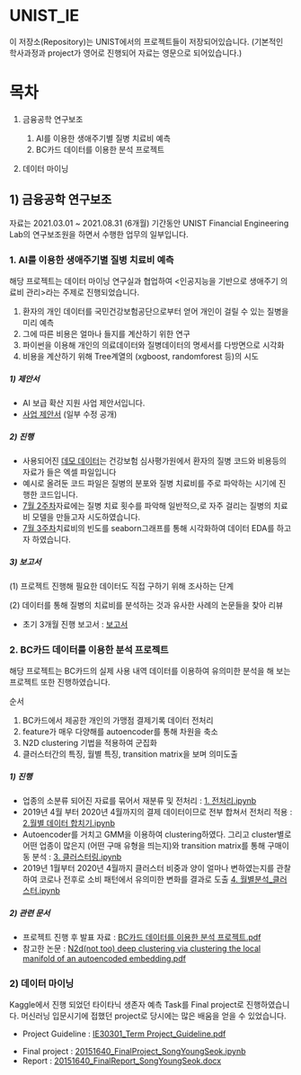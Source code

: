 # UNIST_IE

이 저장소(Repository)는 UNIST에서의 프로젝트들이 저장되어있습니다.
(기본적인 학사과정과 project가 영어로 진행되어 자료는 영문으로 되어있습니다.)

목차
========

 1) 금융공학 연구보조
    1. AI를 이용한 생애주기별 질병 치료비 예측
    2. BC카드 데이터를 이용한 분석 프로젝트   
  
 2) 데이터 마이닝
 

## 1) 금융공학 연구보조

자료는 2021.03.01 ~ 2021.08.31 (6개월) 기간동안 UNIST Financial Engineering Lab의 연구보조원을 하면서 수행한 업무의 일부입니다.

### 1. AI를 이용한 생애주기별 질병 치료비 예측
해당 프로젝트는 데이터 마이닝 연구실과 협업하여 <인공지능을 기반으로 생애주기 의료비 관리>라는 주제로 진행되었습니다. 
1) 환자의 개인 데이터를 국민건강보험공단으로부터 얻어 개인이 걸릴 수 있는 질병을 미리 예측
2) 그에 따른 비용은 얼마나 들지를 계산하기 위한 연구
3) 파이썬을 이용해 개인의 의료데이터와 질병데이터의 명세서를 다방면으로 시각화
4) 비용을 계산하기 위해 Tree계열의 (xgboost, randomforest 등)의 시도

##### 1) 제안서
+ AI 보급 확산 지원 사업 제안서입니다.
+ [사업 제안서](https://github.com/mrsys/UNIST_IE/blob/main/%5B%EA%B8%88%EC%9C%B5%EA%B3%B5%ED%95%99%20%EC%97%B0%EA%B5%AC%EB%B3%B4%EC%A1%B0%5D%20%ED%94%84%EB%A1%9C%EC%A0%9D%ED%8A%B8/AI%EB%A5%BC%20%EC%9D%B4%EC%9A%A9%ED%95%9C%20%EC%83%9D%EC%95%A0%EC%A3%BC%EA%B8%B0%EB%B3%84%20%EC%A7%88%EB%B3%91%20%EC%B9%98%EB%A3%8C%EB%B9%84%20%EC%98%88%EC%B8%A1/%5B%EC%A0%9C%EC%95%88%EC%84%9C%5DAI%20%EB%B3%B4%EA%B8%89%ED%99%95%EC%82%B0%EC%A7%80%EC%9B%90%EC%82%AC%EC%97%85%20-%20%EC%9D%B8%EA%B3%B5%EC%A7%80%EB%8A%A5%20%EA%B8%B0%EB%B0%98%20%EC%83%9D%EC%95%A0%EC%A3%BC%EA%B8%B0%20%EC%9D%98%EB%A3%8C%EB%B9%84%20%EA%B4%80%EB%A6%AC(%EC%88%98%EC%A0%95%EA%B3%B5%EA%B0%9C%EC%9A%A9).pdf) (일부 수정 공개)

##### 2) 진행
+ 사용되어진 [데모 데이터](https://github.com/mrsys/UNIST_IE/tree/main/%5B%EA%B8%88%EC%9C%B5%EA%B3%B5%ED%95%99%20%EC%97%B0%EA%B5%AC%EB%B3%B4%EC%A1%B0%5D%20%ED%94%84%EB%A1%9C%EC%A0%9D%ED%8A%B8/AI%EB%A5%BC%20%EC%9D%B4%EC%9A%A9%ED%95%9C%20%EC%83%9D%EC%95%A0%EC%A3%BC%EA%B8%B0%EB%B3%84%20%EC%A7%88%EB%B3%91%20%EC%B9%98%EB%A3%8C%EB%B9%84%20%EC%98%88%EC%B8%A1/%ED%94%84%EB%A1%9C%EC%A0%9D%ED%8A%B8%20%EC%A7%84%ED%96%89%EC%9D%98%20%EC%9D%BC%EB%B6%80%20%EC%9E%90%EB%A3%8C/%ED%94%84%EB%A1%9C%EC%A0%9D%ED%8A%B8%20%EB%B6%84%EC%84%9D%EC%9D%84%20%EC%9C%84%ED%95%9C%20%EB%8D%B0%EB%AA%A8%20%EB%8D%B0%EC%9D%B4%ED%84%B0)는 건강보험 심사평가원에서 환자의 질병 코드와 비용등의 자료가 들은 엑셀 파일입니다
+ 예시로 올려둔 코드 파일은 질병의 분포와 질병 치료비를 주로 파악하는 시기에 진행한 코드입니다.
+ [7월 2주차](https://github.com/mrsys/UNIST_IE/blob/main/%5B%EA%B8%88%EC%9C%B5%EA%B3%B5%ED%95%99%20%EC%97%B0%EA%B5%AC%EB%B3%B4%EC%A1%B0%5D%20%ED%94%84%EB%A1%9C%EC%A0%9D%ED%8A%B8/AI%EB%A5%BC%20%EC%9D%B4%EC%9A%A9%ED%95%9C%20%EC%83%9D%EC%95%A0%EC%A3%BC%EA%B8%B0%EB%B3%84%20%EC%A7%88%EB%B3%91%20%EC%B9%98%EB%A3%8C%EB%B9%84%20%EC%98%88%EC%B8%A1/%ED%94%84%EB%A1%9C%EC%A0%9D%ED%8A%B8%20%EC%A7%84%ED%96%89%EC%9D%98%20%EC%9D%BC%EB%B6%80%20%EC%9E%90%EB%A3%8C/%5B7%EC%9B%94_2%EC%A3%BC%EC%B0%A8%5D_Price_prediction.ipynb)자료에는 질병 치료 횟수를 파악해 일반적으,로 자주 걸리는 질병의 치료비 모델을 만들고자 시도하였습니다.
+ [7월 3주차](https://github.com/mrsys/UNIST_IE/blob/main/%5B%EA%B8%88%EC%9C%B5%EA%B3%B5%ED%95%99%20%EC%97%B0%EA%B5%AC%EB%B3%B4%EC%A1%B0%5D%20%ED%94%84%EB%A1%9C%EC%A0%9D%ED%8A%B8/AI%EB%A5%BC%20%EC%9D%B4%EC%9A%A9%ED%95%9C%20%EC%83%9D%EC%95%A0%EC%A3%BC%EA%B8%B0%EB%B3%84%20%EC%A7%88%EB%B3%91%20%EC%B9%98%EB%A3%8C%EB%B9%84%20%EC%98%88%EC%B8%A1/%ED%94%84%EB%A1%9C%EC%A0%9D%ED%8A%B8%20%EC%A7%84%ED%96%89%EC%9D%98%20%EC%9D%BC%EB%B6%80%20%EC%9E%90%EB%A3%8C/%5B7%EC%9B%94_3%EC%A3%BC%EC%B0%A8%5D_Price_prediction.ipynb)치료비의 빈도를 seaborn그래프를 통해 시각화하여 데이터 EDA를 하고자 하였습니다.

##### 3) 보고서
(1) 프로젝트 진행해 필요한 데이터도 직접 구하기 위해 조사하는 단계

(2) 데이터를 통해 질병의 치료비를 분석하는 것과 유사한 사례의 논문들을 찾아 리뷰
+ 초기 3개월 진행 보고서 :  [보고서](https://github.com/mrsys/UNIST_IE/blob/main/%5B%EA%B8%88%EC%9C%B5%EA%B3%B5%ED%95%99%20%EC%97%B0%EA%B5%AC%EB%B3%B4%EC%A1%B0%5D%20%ED%94%84%EB%A1%9C%EC%A0%9D%ED%8A%B8/AI%EB%A5%BC%20%EC%9D%B4%EC%9A%A9%ED%95%9C%20%EC%83%9D%EC%95%A0%EC%A3%BC%EA%B8%B0%EB%B3%84%20%EC%A7%88%EB%B3%91%20%EC%B9%98%EB%A3%8C%EB%B9%84%20%EC%98%88%EC%B8%A1/%ED%94%84%EB%A1%9C%EC%A0%9D%ED%8A%B8%20%EC%A7%84%ED%96%89%EC%9D%98%20%EC%9D%BC%EB%B6%80%20%EC%9E%90%EB%A3%8C/%5B2021-1%ED%95%99%EA%B8%B0%5DYoungseok_Song_Research%20Internship%20Report.pdf)

### 2. BC카드 데이터를 이용한 분석 프로젝트 

해당 프로젝트는 BC카드의 실제 사용 내역 데이터를 이용하여 유의미한 분석을 해
보는 프로젝트 또한 진행하였습니다.

순서
1) BC카드에서 제공한 개인의 가맹점 결제기록 데이터 전처리
2) feature가 매우 다양해를 autoencoder를 통해 차원을 축소
3) N2D clustering 기법을 적용하여 군집화
4) 클러스터간의 특징, 월별 특징, transition matrix을 보며 의미도출

##### 1) 진행
+  업종의 소분류 되어진 자료를 묶어서 재분류 및 전처리 : [1. 전처리.ipynb ](https://github.com/mrsys/UNIST_IE/blob/main/%5B%EA%B8%88%EC%9C%B5%EA%B3%B5%ED%95%99%20%EC%97%B0%EA%B5%AC%EB%B3%B4%EC%A1%B0%5D%20%ED%94%84%EB%A1%9C%EC%A0%9D%ED%8A%B8/BC%EC%B9%B4%EB%93%9C%20%EB%8D%B0%EC%9D%B4%ED%84%B0%EB%A5%BC%20%EC%9D%B4%EC%9A%A9%ED%95%9C%20%EB%B6%84%EC%84%9D%20%ED%94%84%EB%A1%9C%EC%A0%9D%ED%8A%B8/python%20code/1.%20%EC%A0%84%EC%B2%98%EB%A6%AC.ipynb) 
+  2019년 4월 부터 2020년 4월까지의 결제 데이터이므로 전부 합쳐서 전처리 적용
 : [2.월별 데이터 합치기.ipynb](https://github.com/mrsys/UNIST_IE/blob/main/%5B%EA%B8%88%EC%9C%B5%EA%B3%B5%ED%95%99%20%EC%97%B0%EA%B5%AC%EB%B3%B4%EC%A1%B0%5D%20%ED%94%84%EB%A1%9C%EC%A0%9D%ED%8A%B8/BC%EC%B9%B4%EB%93%9C%20%EB%8D%B0%EC%9D%B4%ED%84%B0%EB%A5%BC%20%EC%9D%B4%EC%9A%A9%ED%95%9C%20%EB%B6%84%EC%84%9D%20%ED%94%84%EB%A1%9C%EC%A0%9D%ED%8A%B8/python%20code/2.%20%EC%9B%94%EB%B3%84%20%EB%8D%B0%EC%9D%B4%ED%84%B0%20%ED%95%A9%EC%B9%98%EA%B8%B0.ipynb)
+  Autoencoder를 거치고 GMM을 이용하여 clustering하였다. 그리고 cluster별로 어떤 업종이 많은지 (어떤 구매 유형을 띄는지)와 transition matrix를 통해 구매이동 분석 :  [3. 클러스터링.ipynb](https://github.com/mrsys/UNIST_IE/blob/main/%5B%EA%B8%88%EC%9C%B5%EA%B3%B5%ED%95%99%20%EC%97%B0%EA%B5%AC%EB%B3%B4%EC%A1%B0%5D%20%ED%94%84%EB%A1%9C%EC%A0%9D%ED%8A%B8/BC%EC%B9%B4%EB%93%9C%20%EB%8D%B0%EC%9D%B4%ED%84%B0%EB%A5%BC%20%EC%9D%B4%EC%9A%A9%ED%95%9C%20%EB%B6%84%EC%84%9D%20%ED%94%84%EB%A1%9C%EC%A0%9D%ED%8A%B8/python%20code/3.%20%ED%81%B4%EB%9F%AC%EC%8A%A4%ED%84%B0%EB%A7%81.ipynb)
+ 2019년 1월부터 2020년 4월까지 클러스터 비중과 양이 얼마나 변하였는지를 관찰하여 코로나 전후로 소비 패턴에서 유의미한 변화를 결과로 도출 [4. 월별분석_클러스터.ipynb](https://github.com/mrsys/UNIST_IE/blob/main/%5B%EA%B8%88%EC%9C%B5%EA%B3%B5%ED%95%99%20%EC%97%B0%EA%B5%AC%EB%B3%B4%EC%A1%B0%5D%20%ED%94%84%EB%A1%9C%EC%A0%9D%ED%8A%B8/BC%EC%B9%B4%EB%93%9C%20%EB%8D%B0%EC%9D%B4%ED%84%B0%EB%A5%BC%20%EC%9D%B4%EC%9A%A9%ED%95%9C%20%EB%B6%84%EC%84%9D%20%ED%94%84%EB%A1%9C%EC%A0%9D%ED%8A%B8/python%20code/4.%20%EC%9B%94%EB%B3%84%EB%B6%84%EC%84%9D_%ED%81%B4%EB%9F%AC%EC%8A%A4%ED%84%B0.ipynb)


##### 2) 관련 문서
+ 프로젝트 진행 후 발표 자료 : [BC카드 데이터를 이용한 분석 프로젝트.pdf](https://github.com/mrsys/UNIST_IE/blob/main/%5B%EA%B8%88%EC%9C%B5%EA%B3%B5%ED%95%99%20%EC%97%B0%EA%B5%AC%EB%B3%B4%EC%A1%B0%5D%20%ED%94%84%EB%A1%9C%EC%A0%9D%ED%8A%B8/BC%EC%B9%B4%EB%93%9C%20%EB%8D%B0%EC%9D%B4%ED%84%B0%EB%A5%BC%20%EC%9D%B4%EC%9A%A9%ED%95%9C%20%EB%B6%84%EC%84%9D%20%ED%94%84%EB%A1%9C%EC%A0%9D%ED%8A%B8/BC%EC%B9%B4%EB%93%9C%20%EB%8D%B0%EC%9D%B4%ED%84%B0%EB%A5%BC%20%EC%9D%B4%EC%9A%A9%ED%95%9C%20%EB%B6%84%EC%84%9D%20%ED%94%84%EB%A1%9C%EC%A0%9D%ED%8A%B8.pdf)
+ 참고한 논문 : [N2d(not too) deep clustering via clustering the local manifold of an autoencoded embedding.pdf](https://github.com/mrsys/UNIST_IE/blob/main/%5B%EA%B8%88%EC%9C%B5%EA%B3%B5%ED%95%99%20%EC%97%B0%EA%B5%AC%EB%B3%B4%EC%A1%B0%5D%20%ED%94%84%EB%A1%9C%EC%A0%9D%ED%8A%B8/BC%EC%B9%B4%EB%93%9C%20%EB%8D%B0%EC%9D%B4%ED%84%B0%EB%A5%BC%20%EC%9D%B4%EC%9A%A9%ED%95%9C%20%EB%B6%84%EC%84%9D%20%ED%94%84%EB%A1%9C%EC%A0%9D%ED%8A%B8/python%20code/N2d(not%20too)%20deep%20clustering%20via%20clustering%20the%20local%20manifold%20of%20an%20autoencoded%20embedding.pdf)

### 2) 데이터 마이닝
Kaggle에서 진행 되었던 타이타닉 생존자 예측 Task를 Final project로 진행하였습니다.
머신러닝 입문시기에 접했던 project로 당시에는 많은 배움을 얻을 수 있었습니다.
+ Project Guideline : [IE30301_Term Project_Guideline.pdf](https://github.com/mrsys/UNIST_IE/blob/main/%5B%EB%8D%B0%EC%9D%B4%ED%84%B0%EB%A7%88%EC%9D%B4%EB%8B%9D%5D%20Final%20Project%20-%20%ED%83%80%EC%9D%B4%ED%83%80%EB%8B%89%20%EC%83%9D%EC%A1%B4%EC%9E%90%20%EC%98%88%EC%B8%A1/%EC%A3%BC%EC%96%B4%EC%A7%84%20%EB%AC%B8%EC%A0%9C%20%EC%9E%90%EB%A3%8C/IE30301_Term%20Project_Guideline.pdf)
* Final project : [20151640_FinalProject_SongYoungSeok.ipynb](https://github.com/mrsys/UNIST_IE/blob/main/%5B%EB%8D%B0%EC%9D%B4%ED%84%B0%EB%A7%88%EC%9D%B4%EB%8B%9D%5D%20Final%20Project%20-%20%ED%83%80%EC%9D%B4%ED%83%80%EB%8B%89%20%EC%83%9D%EC%A1%B4%EC%9E%90%20%EC%98%88%EC%B8%A1/20151640_FinalProject_SongYoungSeok.ipynb)
* Report : [20151640_FinalReport_SongYoungSeok.docx](https://github.com/mrsys/UNIST_IE/blob/main/%5B%EB%8D%B0%EC%9D%B4%ED%84%B0%EB%A7%88%EC%9D%B4%EB%8B%9D%5D%20Final%20Project%20-%20%ED%83%80%EC%9D%B4%ED%83%80%EB%8B%89%20%EC%83%9D%EC%A1%B4%EC%9E%90%20%EC%98%88%EC%B8%A1/~%24151640_FinalReport_SongYoungSeok.docx)
